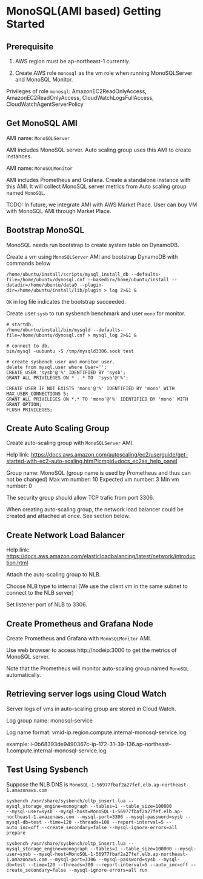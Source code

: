 # MonoSQL(AMI based) Getting Started

## Prerequisite

1. AWS region must be ap-northeast-1 currently.

2. Create AWS role `monosql` as the vm role when running MonoSQLServer and MonoSQL Monitor.

Privileges of role `monosql`: AmazonEC2ReadOnlyAccess, AmazonEC2ReadOnlyAccess, CloudWatchLogsFullAccess, CloudWatchAgentServerPolicy

## Get MonoSQL AMI

AMI name: `MonoSQLServer`

AMI includes MonoSQL server. Auto scaling group uses this AMI to create instances.

AMI name: `MonoSQLMonitor`

AMI includes Prometheus and Grafana. Create a standalone instance with this AMI. It will collect MonoSQL server metrics from Auto scaling group named `MonoSQL`.

TODO: In future, we integrate AMI with AWS Market Place. User can buy VM with MonoSQL AMI through Market Place.

## Bootstrap MonoSQL

MonoSQL needs run bootstrap to create system table on DynamoDB.

Create a vm using `MonoSQLServer` AMI and bootstrap DynamoDB with commands below

```
/home/ubuntu/install/scripts/mysql_install_db --defaults-file=/home/ubuntu/dynosql.cnf --basedir=/home/ubuntu/install --datadir=/home/ubuntu/data0 --plugin-dir=/home/ubuntu/install/lib/plugin > log 2>&1 &
```

`OK` in log file indicates the bootstrap succeeded.

Create user `sysb` to run sysbench benchmark and user `mono` for monitor.

```
# startdb.
/home/ubuntu/install/bin/mysqld --defaults-file=/home/ubuntu/dynosql.cnf > mysql_log 2>&1 &

# connect to db.
bin/mysql -uubuntu -S /tmp/mysqld3306.sock test

# create sysbench user and monitor user.
delete from mysql.user where User='';
CREATE USER 'sysb'@'%' IDENTIFIED BY 'sysb';
GRANT ALL PRIVILEGES ON * . * TO  'sysb'@'%';

CREATE USER IF NOT EXISTS 'mono'@'%' IDENTIFIED BY 'mono' WITH MAX_USER_CONNECTIONS 5;
GRANT ALL PRIVILEGES ON *.* TO 'mono'@'%' IDENTIFIED BY 'mono' WITH GRANT OPTION;
FLUSH PRIVILEGES;

```


## Create Auto Scaling Group

Create auto-scaling group with `MonoSQLServer` AMI.

Help link: https://docs.aws.amazon.com/autoscaling/ec2/userguide/get-started-with-ec2-auto-scaling.html?icmpid=docs_ec2as_help_panel

Group name: MonoSQL (group name is used by Prometheus and thus can not be changed)
Max vm number: 10
Expected vm number: 3
Min vm number: 0

The security group should allow TCP trafic from port 3306.

When creating auto-scaling group, the network load balancer could be created and attached at once. See section below.

## Create Network Load Balancer

Help link: https://docs.aws.amazon.com/elasticloadbalancing/latest/network/introduction.html

Attach the auto-scaling group to NLB.

Choose NLB type to internal (We use the client vm in the same subnet to connect to the NLB server)

Set listener port of NLB to 3306.

## Create Prometheus and Grafana Node

Create Prometheus and Grafana with `MonoSQLMonitor` AMI.

Use web browser to access http://nodeip:3000 to get the metrics of MonoSQL server.

Note that the Prometheus will monitor auto-scaling group named `MonoSQL` automatically.

## Retrieving server logs using Cloud Watch

Server logs of vms in auto-scaling group are stored in Cloud Watch.

Log group name: monosql-service

Log name format: vmid-ip.region.compute.internal-monosql-service.log 

example: i-0b68393de9490367c-ip-172-31-39-136.ap-northeast-1.compute.internal-monosql-service.log

## Test Using Sysbench

Suppose the NLB DNS is `MonoSQL-1-56977fbaf2a27fef.elb.ap-northeast-1.amazonaws.com`

```
sysbench /usr/share/sysbench/oltp_insert.lua --mysql_storage_engine=monograph --tables=1 --table_size=100000 
--mysql-user=sysb --mysql-host=MonoSQL-1-56977fbaf2a27fef.elb.ap-northeast-1.amazonaws.com --mysql-port=3306 --mysql-password=sysb --mysql-db=test --time=120 --threads=100 --report-interval=5 --auto_inc=off --create_secondary=false --mysql-ignore-errors=all prepare

sysbench /usr/share/sysbench/oltp_insert.lua --mysql_storage_engine=monograph --tables=1 --table_size=100000 --mysql-user=sysb --mysql-host=MonoSQL-1-56977fbaf2a27fef.elb.ap-northeast-1.amazonaws.com --mysql-port=3306 --mysql-password=sysb --mysql-db=test --time=120 --threads=300 --report-interval=5 --auto_inc=off --create_secondary=false --mysql-ignore-errors=all run
```
